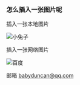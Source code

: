 ### 怎么插入一张图片呢

插入一张本地图片

![小兔子](/Users/babyduncan/Downloads/test.jpg "兔子")


插入一张网络图片

![百度](http://www.baidu.com/img/bdlogo.gif)

邮箱
<babyduncan@qq.com>




